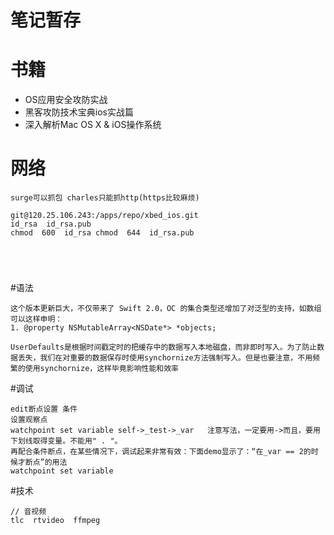 # 笔记暂存

# 书籍

- OS应用安全攻防实战  
- 黑客攻防技术宝典ios实战篇  
- 深入解析Mac OS X & iOS操作系统


# 网络
```
surge可以抓包 charles只能抓http(https比较麻烦)

git@120.25.106.243:/apps/repo/xbed_ios.git
id_rsa  id_rsa.pub
chmod  600  id_rsa chmod  644  id_rsa.pub





```
#语法
```objc
这个版本更新巨大，不仅带来了 Swift 2.0，OC 的集合类型还增加了对泛型的支持，如数组可以这样申明：
1. @property NSMutableArray<NSDate*> *objects;

UserDefaults是根据时间戳定时的把缓存中的数据写入本地磁盘，而非即时写入。为了防止数据丢失，我们在对重要的数据保存时使用synchornize方法强制写入。但是也要注意，不用频繁的使用synchornize，这样毕竟影响性能和效率
```
#调试
```objc
edit断点设置 条件
设置观察点
watchpoint set variable self->_test->_var   注意写法，一定要用->而且，要用下划线取得变量。不能用" . "。
再配合条件断点，在某些情况下，调试起来非常有效：下面demo显示了：“在_var == 2的时候才断点”的用法
watchpoint set variable
```
#技术
```objc
// 音视频
tlc  rtvideo  ffmpeg

```